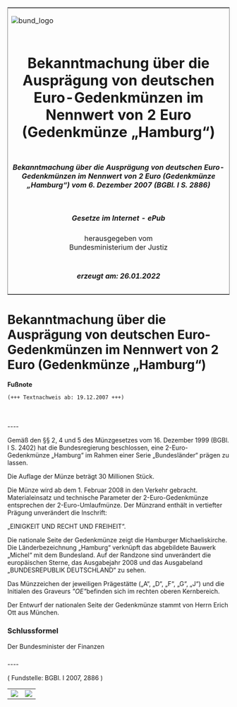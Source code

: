 <span id="DECKBLATT.html"></span>

<table border="0" frame="border" width="100%">

<tr valign="top">

<td align="left">

![bund\_logo](BfJ_2021_Web_de_de.gif)

</td>

<td align="right">

 

</td>

</tr>

<tr align="center" valign="middle">

<td colspan="2">

# Bekanntmachung über die Ausprägung von deutschen Euro-Gedenkmünzen im Nennwert von 2 Euro (Gedenkmünze „Hamburg“)

</td>

</tr>

<tr align="center" valign="middle">

<td colspan="2">

##### Bekanntmachung über die Ausprägung von deutschen Euro-Gedenkmünzen im Nennwert von 2 Euro (Gedenkmünze „Hamburg“) vom 6. Dezember 2007 (BGBl. I S. 2886)

</td>

</tr>

<tr align="center" valign="middle">

<td colspan="2">

  
  

##### Gesetze im Internet - ePub  
  
herausgegeben vom  
Bundesministerium der Justiz

</td>

</tr>

<tr align="center" valign="bottom">

<td colspan="2">

  
  

##### erzeugt am: 26.01.2022

</td>

</tr>

</table>

<span id="BJNR288600007.html"></span>

# Bekanntmachung über die Ausprägung von deutschen Euro-Gedenkmünzen im Nennwert von 2 Euro (Gedenkmünze „Hamburg“)

<div>

  
**Fußnote**

<div class="jnhtml">

<div>

<div class="jurAbsatz">

  

``` 
(+++ Textnachweis ab: 19.12.2007 +++)

 
```

</div>

</div>

</div>

</div>

<span id="BJNR288600007BJNE000100000.html"></span>

###   
\----

<div>

<div class="jnhtml">

<div>

<div class="jurAbsatz">

Gemäß den §§ 2, 4 und 5 des Münzgesetzes vom 16. Dezember 1999 (BGBl. I
S. 2402) hat die Bundesregierung beschlossen, eine 2-Euro-Gedenkmünze
„Hamburg“ im Rahmen einer Serie „Bundesländer“ prägen zu lassen.

</div>

<div class="jurAbsatz">

Die Auflage der Münze beträgt 30 Millionen Stück.

</div>

<div class="jurAbsatz">

Die Münze wird ab dem 1. Februar 2008 in den Verkehr gebracht.
Materialeinsatz und technische Parameter der 2-Euro-Gedenkmünze
entsprechen der 2-Euro-Umlaufmünze. Der Münzrand enthält in vertiefter
Prägung unverändert die Inschrift:

</div>

<div class="jurAbsatz">

„EINIGKEIT UND RECHT UND FREIHEIT“.

</div>

<div class="jurAbsatz">

Die nationale Seite der Gedenkmünze zeigt die Hamburger Michaeliskirche.
Die Länderbezeichnung „Hamburg“ verknüpft das abgebildete Bauwerk
„Michel“ mit dem Bundesland. Auf der Randzone sind unverändert die
europäischen Sterne, das Ausgabejahr 2008 und das Ausgabeland
„BUNDESREPUBLIK DEUTSCHLAND“ zu sehen.

</div>

<div class="jurAbsatz">

Das Münzzeichen der jeweiligen Prägestätte („A“, „D“, „F“, „G“, „J“) und
die Initialen des Graveurs <cite>"OE"</cite>befinden sich im rechten
oberen Kernbereich.

</div>

<div class="jurAbsatz">

Der Entwurf der nationalen Seite der Gedenkmünze stammt von Herrn Erich
Ott aus München.

</div>

</div>

</div>

</div>

<span id="BJNR288600007BJNE000200000.html"></span>

### Schlussformel  

<div>

<div class="jnhtml">

<div>

<div class="jurAbsatz">

<span class="SP">Der Bundesminister der Finanzen</span>

</div>

</div>

</div>

</div>

<span id="BJNR288600007BJNE000300000.html"></span>

###   
\----

<div>

<div class="jnhtml">

<div>

<div class="kommentar_Fundstelle">

( Fundstelle: BGBl. I 2007, 2886 )

</div>

  
  

|                                   |                                   |
| :-------------------------------- | :-------------------------------- |
| ![](bgbl1_2007_j2886-1_0010.jpeg) | ![](bgbl1_2007_j2886-1_0020.jpeg) |

</div>

</div>

</div>
